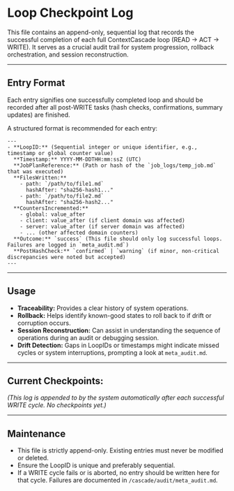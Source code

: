 <!-- @meta {
  "fileType": "append-only",
  "purpose": "Sequential log recording the successful completion of each full READ-ACT-WRITE cascade loop.",
  "editPolicy": "appendOnly",
  "routeScope": "audit"
} -->
# Loop Checkpoint Log

This file contains an append-only, sequential log that records the successful completion of each full ContextCascade loop (READ → ACT → WRITE). It serves as a crucial audit trail for system progression, rollback orchestration, and session reconstruction.

---
## Entry Format
Each entry signifies one successfully completed loop and should be recorded after all post-WRITE tasks (hash checks, confirmations, summary updates) are finished.

A structured format is recommended for each entry:

```
---
- **LoopID:** (Sequential integer or unique identifier, e.g., timestamp or global counter value)
  **Timestamp:** YYYY-MM-DDTHH:mm:ssZ (UTC)
  **JobPlanReference:** (Path or hash of the `job_logs/temp_job.md` that was executed)
  **FilesWritten:**
    - path: `/path/to/file1.md`
      hashAfter: "sha256-hash1..."
    - path: `/path/to/file2.md`
      hashAfter: "sha256-hash2..."
  **CountersIncremented:**
    - global: value_after
    - client: value_after (if client domain was affected)
    - server: value_after (if server domain was affected)
    - ... (other affected domain counters)
  **Outcome:** `success` (This file should only log successful loops. Failures are logged in `meta_audit.md`)
  **PostHashCheck:** `confirmed` | `warning` (if minor, non-critical discrepancies were noted but accepted)
---
```

---
## Usage
- **Traceability:** Provides a clear history of system operations.
- **Rollback:** Helps identify known-good states to roll back to if drift or corruption occurs.
- **Session Reconstruction:** Can assist in understanding the sequence of operations during an audit or debugging session.
- **Drift Detection:** Gaps in LoopIDs or timestamps might indicate missed cycles or system interruptions, prompting a look at `meta_audit.md`.

---
## Current Checkpoints:

*(This log is appended to by the system automatically after each successful WRITE cycle. No checkpoints yet.)*

---
## Maintenance
- This file is strictly append-only. Existing entries must never be modified or deleted.
- Ensure the LoopID is unique and preferably sequential.
- If a WRITE cycle fails or is aborted, no entry should be written here for that cycle. Failures are documented in `/cascade/audit/meta_audit.md`.
